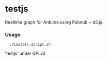 testjs
==================

Realtime graph for Arduino using Pubnub + d3.js.

### Usage
    
      ./install-script.sh
       

'testjs' under GPLv3
